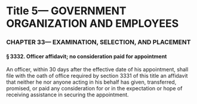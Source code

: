 
# Title 5— GOVERNMENT ORGANIZATION AND EMPLOYEES
### CHAPTER 33— EXAMINATION, SELECTION, AND PLACEMENT
#### § 3332. Officer affidavit; no consideration paid for appointment

An officer, within 30 days after the effective date of his appointment, shall file with the oath of office required by section 3331 of this title an affidavit that neither he nor anyone acting in his behalf has given, transferred, promised, or paid any consideration for or in the expectation or hope of receiving assistance in securing the appointment.
